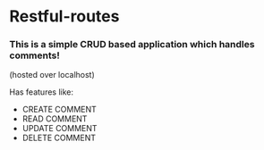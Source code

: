 # Restful-routes
<h3> This is a simple CRUD based application which handles comments!</h3>
<p>(hosted over localhost)</p>
Has features like:
<ul>  
<li>CREATE COMMENT</li>
<li>READ COMMENT</li>
<li>UPDATE COMMENT</li>
<li>DELETE COMMENT</li>
</ul>
